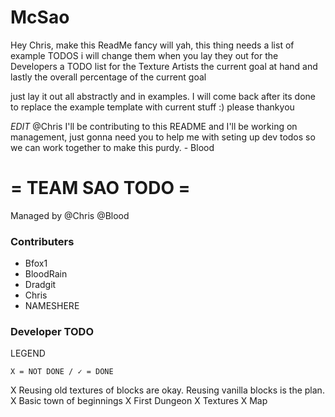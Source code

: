 # McSao

Hey Chris, make this ReadMe fancy will yah, this thing needs a list of example TODOS i will change them when you lay they out for the Developers
a TODO list for the Texture Artists
the current goal at hand
and lastly the overall percentage of the current goal

just lay it out all abstractly and in examples. I will come back after its done to replace the example template with current stuff :) please thankyou

*EDIT* @Chris I'll be contributing to this README and I'll be working on management, just gonna need you to help me with seting up dev todos so we can work together to make this purdy. - Blood

# = TEAM SAO TODO =

Managed by @Chris @Blood

### Contributers
* Bfox1
* BloodRain
* Dradgit
* Chris
* NAMESHERE

### Developer TODO

LEGEND
```
X = NOT DONE / ✓ = DONE
```
X Reusing old textures of blocks are okay. Reusing vanilla blocks is the plan.
X Basic town of beginnings
X First Dungeon
X Textures
X Map


